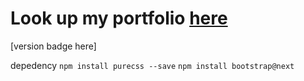 Look up my portfolio [here](https://gauraputu.github.io/)
=======

[version badge here]


depedency
`npm install purecss --save`
`npm install bootstrap@next`


